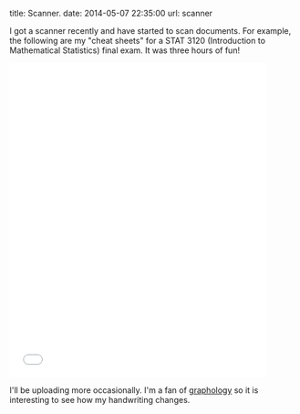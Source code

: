title: Scanner.
date: 2014-05-07 22:35:00
url: scanner

I got a scanner recently and have started to scan documents. For example, the following are my "cheat sheets" for a STAT 3120 (Introduction to Mathematical Statistics) final exam. It was three hours of fun!

<iframe class="scribd_iframe_embed" src="//www.scribd.com/embeds/222789716/content?start_page=1&view_mode=scroll&access_key=key-xrqlxuftzjf1g3f7dr7&show_recommendations=false" data-auto-height="true" data-aspect-ratio="0.7727272727272727" scrolling="no" id="doc_80880" width="450px" height="550px" frameborder="0"></iframe>

I'll be uploading more occasionally. I'm a fan of [graphology](http://en.wikipedia.org/wiki/Graphology) so it is interesting to see how my handwriting changes.
